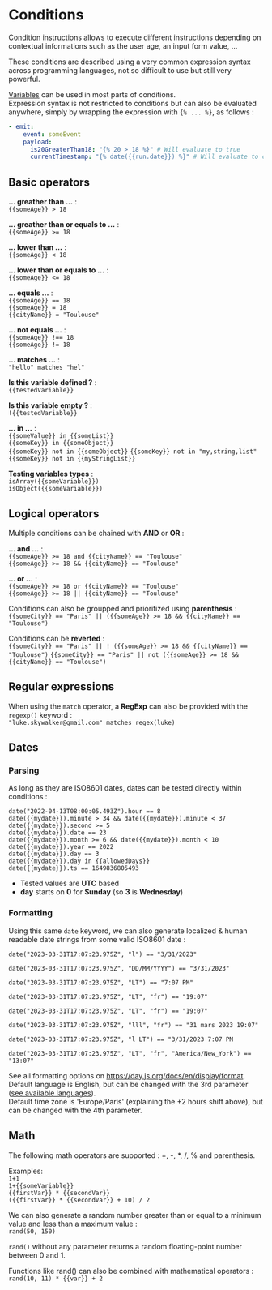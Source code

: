 # Conditions

[Condition](../instructions#conditions) instructions allows to execute different instructions depending on contextual informations such as the user age, an input form value, ...  

These conditions are described using a very common expression syntax across programming languages, not so difficult to use but still very powerful.  

[Variables](../instructions#variables) can be used in most parts of conditions.  
Expression syntax is not restricted to conditions but can also be evaluated anywhere, simply by wrapping the expression with `{% ... %}`, as follows :  
```yaml
- emit:
    event: someEvent
    payload:
      is20GreaterThan18: "{% 20 > 18 %}" # Will evaluate to true
      currentTimestamp: "{% date({{run.date}}) %}" # Will evaluate to current timestamp
```

## Basic operators

**... greather than ...** :  
`{{someAge}} > 18`   

**... greather than or equals to ...** :  
`{{someAge}} >= 18`  

**... lower than ...** :  
`{{someAge}} < 18`  

**... lower than or equals to ...** :  
`{{someAge}} <= 18`  

**... equals ...** :  
`{{someAge}} == 18`  
`{{someAge}} = 18`  
`{{cityName}} = "Toulouse"`  

**... not equals ...** :  
`{{someAge}} !== 18`  
`{{someAge}} != 18`  

**... matches ...** :  
`"hello" matches "hel"`  

**Is this variable defined ?** :  
`{{testedVariable}}`  

**Is this variable empty ?** :  
`!{{testedVariable}}`  

**... in ...** :  
`{{someValue}} in {{someList}}`  
`{{someKey}} in {{someObject}}`  
`{{someKey}} not in {{someObject}}`
`{{someKey}} not in "my,string,list"`
`{{someKey}} not in {{myStringList}}`

**Testing variables types** :  
`isArray({{someVariable}})`  
`isObject({{someVariable}})`  


## Logical operators  

Multiple conditions can be chained with **AND** or **OR** :    

**... and ...** :  
`{{someAge}} >= 18 and {{cityName}} == "Toulouse"`    
`{{someAge}} >= 18 && {{cityName}} == "Toulouse"`  

**... or ...** :  
`{{someAge}} >= 18 or {{cityName}} == "Toulouse"`  
`{{someAge}} >= 18 || {{cityName}} == "Toulouse"`  

Conditions can also be groupped and prioritized using **parenthesis** :  
`{{someCity}} == "Paris" || ({{someAge}} >= 18 && {{cityName}} == "Toulouse")`

Conditions can be **reverted** :  
`{{someCity}} == "Paris" || ! ({{someAge}} >= 18 && {{cityName}} == "Toulouse")`
`{{someCity}} == "Paris" || not ({{someAge}} >= 18 && {{cityName}} == "Toulouse")`

## Regular expressions  
When using the `match` operator, a **RegExp** can also be provided with the `regexp()` keyword :  
`
"luke.skywalker@gmail.com" matches regex(luke)
`

## Dates
### Parsing
As long as they are ISO8601 dates, dates can be tested directly within conditions :  

`date("2022-04-13T08:00:05.493Z").hour == 8`   
`date({{mydate}}).minute > 34 && date({{mydate}}).minute < 37`  
`date({{mydate}}).second >= 5`  
`date({{mydate}}).date == 23`  
`date({{mydate}}).month >= 6 && date({{mydate}}).month < 10`  
`date({{mydate}}).year == 2022`  
`date({{mydate}}).day == 3`  
`date({{mydate}}).day in {{allowedDays}}`     
`date({{mydate}}).ts == 1649836805493`  

* Tested values are **UTC** based  
* **day** starts on **0** for **Sunday** (so **3** is **Wednesday**)

### Formatting
Using this same `date` keyword, we can also generate localized & human readable date strings from some valid ISO8601 date :  

`date("2023-03-31T17:07:23.975Z", "l") == "3/31/2023"`

`date("2023-03-31T17:07:23.975Z", "DD/MM/YYYY") == "3/31/2023"`

`date("2023-03-31T17:07:23.975Z", "LT") == "7:07 PM"`

`date("2023-03-31T17:07:23.975Z", "LT", "fr") == "19:07"`

`date("2023-03-31T17:07:23.975Z", "LT", "fr") == "19:07"`

`date("2023-03-31T17:07:23.975Z", "lll", "fr") == "31 mars 2023 19:07"`

`date("2023-03-31T17:07:23.975Z", "l LT") == "3/31/2023 7:07 PM`

`date("2023-03-31T17:07:23.975Z", "LT", "fr", "America/New_York") == "13:07"`

See all formatting options on https://day.js.org/docs/en/display/format.  
Default language is English, but can be changed with the 3rd parameter ([see available languages](https://github.com/iamkun/dayjs/tree/dev/src/locale)).   
Default time zone is 'Europe/Paris' (explaining the +2 hours shift above), but can be changed with the 4th parameter.

## Math
The following math operators are supported : +, -, *, /, % and parenthesis.  

Examples:  
`1+1`  
`1+{{someVariable}}`  
`{{firstVar}} * {{secondVar}}`  
`({{firstVar}} * {{secondVar}} + 10) / 2`   

We can also generate a random number greater than or equal to a minimum value and  less than a maximum value :  
`rand(50, 150)`  

`rand()` without any parameter returns a random floating-point number between 0 and 1.  

Functions like rand() can also be combined with mathematical operators : `rand(10, 11) * {{var}} + 2`
